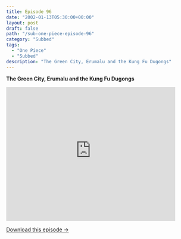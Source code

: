 ```yaml
---
title: Episode 96
date: "2002-01-13T05:30:00+00:00"
layout: post
draft: false
path: "/sub-one-piece-episode-96"
category: "Subbed"
tags:
  - "One Piece"
  - "Subbed"
description: "The Green City, Erumalu and the Kung Fu Dugongs"
---
```


**The Green City, Erumalu and the Kung Fu Dugongs**

<iframe width="640" height="360" src="https://www.rapidvideo.com/e/FX3CO2YT89" frameborder="0" marginwidth=0 marginheight=0 scrolling=no allowfullscreen style="max-width:90%;"></iframe>

<a href="http://ouo.io/qs/eCodkFEQ?s=https://www.rapidvideo.com/d/FX3CO2YT89" class="styled_a">Download this episode →</a>

